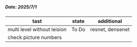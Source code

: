 ##### Date: 2025/7/1 

| tast                        | state | additional       |
| --------------------------- | ----- | ---------------- |
| multi level without leision | To Do | resnet, densenet |
| check picture numbers       |       |                  |
